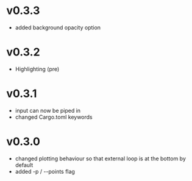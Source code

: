 # v0.3.3
- added background opacity option 

# v0.3.2
- Highlighting (pre)

# v0.3.1
- input can now be piped in
- changed Cargo.toml keywords

# v0.3.0
- changed plotting behaviour so that external loop is at the bottom by default
- added -p / --points flag
